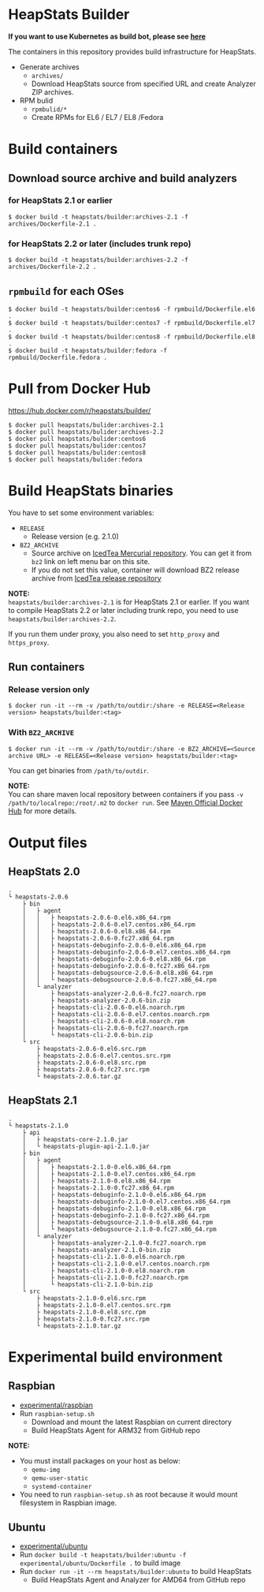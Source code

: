 HeapStats Builder
===================

**If you want to use Kubernetes as build bot, please see [here](https://github.com/HeapStats/heapstats-builder/blob/master/k8s)**

The containers in this repository provides build infrastructure for HeapStats.

* Generate archives
    * `archives/`
    * Download HeapStats source from specified URL and create Analyzer ZIP archives.
* RPM bulid
    * `rpmbulid/*`
    * Create RPMs for EL6 / EL7 / EL8 /Fedora

# Build containers

## Download source archive and build analyzers

### for HeapStats 2.1 or earlier

```
$ docker build -t heapstats/builder:archives-2.1 -f archives/Dockerfile-2.1 .
```

### for HeapStats 2.2 or later (includes trunk repo)

```
$ docker build -t heapstats/builder:archives-2.2 -f archives/Dockerfile-2.2 .
```

## `rpmbuild` for each OSes

```
$ docker build -t heapstats/builder:centos6 -f rpmbuild/Dockerfile.el6 .
$ docker build -t heapstats/builder:centos7 -f rpmbuild/Dockerfile.el7 .
$ docker build -t heapstats/builder:centos8 -f rpmbuild/Dockerfile.el8 .
$ docker build -t heapstats/builder:fedora -f rpmbuild/Dockerfile.fedora .
```

# Pull from Docker Hub

https://hub.docker.com/r/heapstats/builder/

```
$ docker pull heapstats/bulider:archives-2.1
$ docker pull heapstats/bulider:archives-2.2
$ docker pull heapstats/bulider:centos6
$ docker pull heapstats/bulider:centos7
$ docker pull heapstats/bulider:centos8
$ docker pull heapstats/bulider:fedora
```

# Build HeapStats binaries

You have to set some environment variables:

* `RELEASE`
    * Release version (e.g. 2.1.0)
* `BZ2_ARCHIVE`
    * Source archive on [IcedTea Mercurial repository](http://icedtea.wildebeest.org/hg/). You can get it from `bz2` link on left menu bar on this site.
    * If you do not set this value, container will download BZ2 release archive from [IcedTea release repository](http://icedtea.wildebeest.org/hg/release/)

**NOTE:**  
`heapstats/builder:archives-2.1` is for HeapStats 2.1 or earlier. If you want to compile HeapStats 2.2 or later including trunk repo, you need to use `heapstats/builder:archives-2.2`.

If you run them under proxy, you also need to set `http_proxy` and `https_proxy`.

## Run containers

### Release version only

```
$ docker run -it --rm -v /path/to/outdir:/share -e RELEASE=<Release version> heapstats/builder:<tag>
```

### With `BZ2_ARCHIVE`
```
$ docker run -it --rm -v /path/to/outdir:/share -e BZ2_ARCHIVE=<Source archive URL> -e RELEASE=<Release version> heapstats/builder:<tag>
```

You can get binaries from `/path/to/outdir`.

**NOTE:**  
You can share maven local repository between containers if you pass `-v /path/to/localrepo:/root/.m2` to `docker run`. See [Maven Official Docker Hub](https://hub.docker.com/_/maven) for more details.

# Output files

## HeapStats 2.0

```
.
└ heapstats-2.0.6
    ├ bin
    │   ├ agent
    │   │   ├ heapstats-2.0.6-0.el6.x86_64.rpm
    │   │   ├ heapstats-2.0.6-0.el7.centos.x86_64.rpm
    │   │   ├ heapstats-2.0.6-0.el8.x86_64.rpm
    │   │   ├ heapstats-2.0.6-0.fc27.x86_64.rpm
    │   │   ├ heapstats-debuginfo-2.0.6-0.el6.x86_64.rpm
    │   │   ├ heapstats-debuginfo-2.0.6-0.el7.centos.x86_64.rpm
    │   │   ├ heapstats-debuginfo-2.0.6-0.el8.x86_64.rpm
    │   │   ├ heapstats-debuginfo-2.0.6-0.fc27.x86_64.rpm
    │   │   ├ heapstats-debugsource-2.0.6-0.el8.x86_64.rpm
    │   │   └ heapstats-debugsource-2.0.6-0.fc27.x86_64.rpm
    │   └ analyzer
    │       ├ heapstats-analyzer-2.0.6-0.fc27.noarch.rpm
    │       ├ heapstats-analyzer-2.0.6-bin.zip
    │       ├ heapstats-cli-2.0.6-0.el6.noarch.rpm
    │       ├ heapstats-cli-2.0.6-0.el7.centos.noarch.rpm
    │       ├ heapstats-cli-2.0.6-0.el8.noarch.rpm
    │       ├ heapstats-cli-2.0.6-0.fc27.noarch.rpm
    │       └ heapstats-cli-2.0.6-bin.zip
    └ src
        ├ heapstats-2.0.6-0.el6.src.rpm
        ├ heapstats-2.0.6-0.el7.centos.src.rpm
        ├ heapstats-2.0.6-0.el8.src.rpm
        ├ heapstats-2.0.6-0.fc27.src.rpm
        └ heapstats-2.0.6.tar.gz
```

## HeapStats 2.1

```
.
└ heapstats-2.1.0
    ├ api
    │   ├ heapstats-core-2.1.0.jar
    │   └ heapstats-plugin-api-2.1.0.jar
    ├ bin
    │   ├ agent
    │   │   ├ heapstats-2.1.0-0.el6.x86_64.rpm
    │   │   ├ heapstats-2.1.0-0.el7.centos.x86_64.rpm
    │   │   ├ heapstats-2.1.0-0.el8.x86_64.rpm
    │   │   ├ heapstats-2.1.0-0.fc27.x86_64.rpm
    │   │   ├ heapstats-debuginfo-2.1.0-0.el6.x86_64.rpm
    │   │   ├ heapstats-debuginfo-2.1.0-0.el7.centos.x86_64.rpm
    │   │   ├ heapstats-debuginfo-2.1.0-0.el8.x86_64.rpm
    │   │   ├ heapstats-debuginfo-2.1.0-0.fc27.x86_64.rpm
    │   │   ├ heapstats-debugsource-2.1.0-0.el8.x86_64.rpm
    │   │   └ heapstats-debugsource-2.1.0-0.fc27.x86_64.rpm
    │   └ analyzer
    │       ├ heapstats-analyzer-2.1.0-0.fc27.noarch.rpm
    │       ├ heapstats-analyzer-2.1.0-bin.zip
    │       ├ heapstats-cli-2.1.0-0.el6.noarch.rpm
    │       ├ heapstats-cli-2.1.0-0.el7.centos.noarch.rpm
    │       ├ heapstats-cli-2.1.0-0.el8.noarch.rpm
    │       ├ heapstats-cli-2.1.0-0.fc27.noarch.rpm
    │       └ heapstats-cli-2.1.0-bin.zip
    └ src
        ├ heapstats-2.1.0-0.el6.src.rpm
        ├ heapstats-2.1.0-0.el7.centos.src.rpm
        ├ heapstats-2.1.0-0.el8.src.rpm
        ├ heapstats-2.1.0-0.fc27.src.rpm
        └ heapstats-2.1.0.tar.gz
```

# Experimental build environment

## Raspbian

* [experimental/raspbian](experimental/raspbian)
* Run `raspbian-setup.sh`
    * Download and mount the latest Raspbian on current directory
    * Build HeapStats Agent for ARM32 from GitHub repo

**NOTE:**
* You must install packages on your host as below:
    * `qemu-img`
    * `qemu-user-static`
    * `systemd-container`
* You need to run `raspbian-setup.sh` as root because it would mount filesystem in Raspbian image.

## Ubuntu

* [experimental/ubuntu](experimental/ubuntu)
* Run `docker build -t heapstats/builder:ubuntu -f experimental/ubuntu/Dockerfile .` to build image
* Run `docker run -it --rm heapstats/builder:ubuntu` to build HeapStats
    * Build HeapStats Agent and Analyzer for AMD64 from GitHub repo
